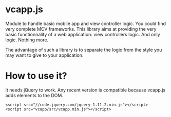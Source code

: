 vcapp.js
========

Module to handle basic mobile app and view controller logic. You could find very complete MCV frameworks. This library aims at providing the very basic functionnality of a web application: view controllers logic. And only logic. Nothing more.

The advantage of such a library is to separate the logic from the style you may want to give to your application.

# How to use it?
It needs jQuery to work. Any recent version is compatible because vcapp.js adds elements to the DOM.

```
<script src="//code.jquery.com/jquery-1.11.2.min.js"></script>
<script src="vcapp/src/vcapp.min.js"></script>
```

